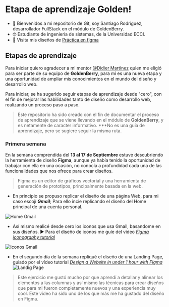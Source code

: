 # Etapa de aprendizaje Golden!
  - 👋 Bienvenidos a mi repositorio de Git, soy Santiago Rodríguez, desarrollador FullStack en el módulo de GoldenBerry. 
  - 🤓 Estudiante de ingeniería de sistemas, de la Universidad ECCI. 
  - 🌱 Visita mis diseños de [Práctica en figma](https://www.figma.com/file/u7mGRaglGjc7j27xGjyySm/Reto--SANTIAGO)
  
## Etapas de aprendizaje
Para iniciar quiero agradecer a mi mentor [@Didier Martinez](https://github.com/reidid) quien me eligió para ser parte de su equipo de **GoldenBerry**, para mi es una nueva etapa y una oportunidad de ampliar mis conocimientos en el mundo del diseño y desarrollo web. 

Para iniciar, se ha sugerido seguir etapas de aprendizaje desde "cero", con el fin de mejorar las habilidades tanto de diseño como desarrollo web, realizando un proceso paso a paso.

>Este repositorio ha sido creado con el fin de documentar el proceso de aprendizaje que se viene llevando en el módulo de **GoldenBerry**,  y es netamente de caracter informativo.
>***No es una guía de aprendizaje, pero se sugiere seguir la misma ruta. 

###	Primera semana
En la semana comprendida del **13 al 17 de Septiembre** estuve descubriendo la herramienta de diseño **Figma**, aunque ya había tenido la oportunidad de trabajar con ella en una ocasión, no conocía a profundidad cada una de las funcionalidades que nos ofrece para crear diseños. 
>Figma es un editor de gráficos vectorial y una herramienta de generación de prototipos, principalmente basada en la web.

- En principio se propuso replicar el diseño de una página Web, para mi caso escojí ***Gmail***; Para ello incie replicando el diseño del Home principal de una cuenta personal. 

![Home Gmail](https://user-images.githubusercontent.com/90514403/134243940-815dec7d-5df1-453d-8685-7c968b6b4056.PNG)

- Así mismo realicé desde cero los iconos que usa Gmail, basandome en sus diseños. 
▶ Para el diseño de iconos me guíe del video *[Figma iconography tutorial](https://www.youtube.com/watch?v=10fSci2vXtE)*

![Iconos Gmail](https://user-images.githubusercontent.com/90514403/134246157-724b0c88-a303-49d1-add4-d2235db2c6b0.PNG)




- En el segundo día de la semana repliqué el diseño de una Landing Page, guiado por el vídeo tutorial [*Design a Website in under 1 hour with Figma*](https://www.youtube.com/watch?v=FK4YusHIIj0&t=14s)
![Landig Page](https://user-images.githubusercontent.com/90514403/134248246-baf844e5-57e3-4a2e-8d23-9a193122f557.PNG)

>Este ejercicio me gustó mucho por que aprendí a detallar y alinear los elementos a las columnas y así mismo las técnicas para crear diseños que para mi fueron completamente nuevos y una experiencia muy cool. Este vídeo ha sido uno de los que más me ha gustado del diseño en Figma. 
